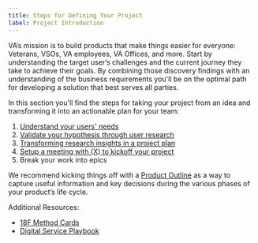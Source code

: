 ```yaml
---
title: Steps for Defining Your Project
label: Project Introduction
---
```

VA’s mission is to build products that make things easier for everyone: Veterans, VSOs, VA employees, VA Offices, and more. Start by understanding the target user’s challenges and the current journey they take to achieve their goals. By combining those discovery findings with an understanding of the business requirements you'll be on the optimal path for developing a solution that best serves all parties.

In this section you'll find the steps for taking your project from an idea and transforming it into an actionable plan for your team:
  1. [Understand your users' needs](./understanding-user-needs)
  1. [Validate your hypothesis through user research](./validating-hypothesis-with-research)
  1. [Transforming research insights in a project plan](./from-insights-to-a-project-plan)
  1. [Setup a meeting with (X) to kickoff your project](./kickoff-your-project)
  1. Break your work into epics

We recommend kicking things off with a [Product Outline](/docs/resources/templates/product-outline) as a way to capture useful information and key decisions during the various phases of your product’s life cycle.

Additional Resources:
- [18F Method Cards](https://methods.18f.gov)
- [Digital Service Playbook](https://playbook.cio.gov)
